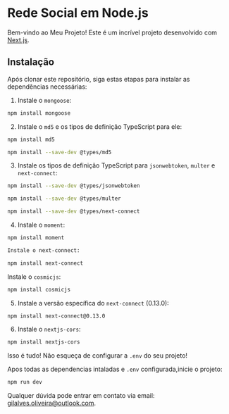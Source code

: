 
# Rede Social em Node.js

Bem-vindo ao Meu Projeto! Este é um incrível projeto desenvolvido com [Next.js](https://nextjs.org/).

## Instalação

Após clonar este repositório, siga estas etapas para instalar as dependências necessárias:

1. Instale o `mongoose`:

```bash
npm install mongoose
```

2. Instale o `md5` e os tipos de definição TypeScript para ele:

```bash
npm install md5
```

```bash
npm install --save-dev @types/md5
```

3. Instale os tipos de definição TypeScript para `jsonwebtoken`, `multer` e `next-connect`:

```bash
npm install --save-dev @types/jsonwebtoken
```

```bash
npm install --save-dev @types/multer
```

```bash
npm install --save-dev @types/next-connect
```


4. Instale o `moment`:

```bash
npm install moment
```

```bash
Instale o next-connect:
```

```bash
npm install next-connect
```

Instale o `cosmicjs`:

```bash
npm install cosmicjs
```

5. Instale a versão específica do `next-connect` (0.13.0):

```bash
npm install next-connect@0.13.0
```

6. Instale o `nextjs-cors`:

```bash
npm install nextjs-cors
```

Isso é tudo! Não esqueça de configurar a `.env` do seu projeto!


Apos todas as dependencias intaladas e `.env` configurada,inicie o projeto:

```bash
npm run dev
```

Qualquer dúvida pode entrar em contato via email: [gilalves.oliveira@outlook.com](mailto:gilalves.oliveira@outlook.com).
